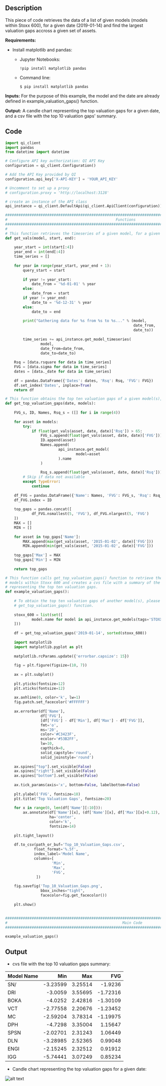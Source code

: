 ## Description

This piece of code retrieves the data of a list of given models (models within Stoxx 600), for a given date (2019-01-14) and find the largest valuation gaps accross a given set of assets. 

**Requirements:** 

* Install matplotlib and pandas:

    * Jupyter Notebooks:
    
        ```  
        !pip install matplotlib pandas
        ```
        
    * Command line:
        
        ```
        $ pip install matplotlib pandas
        ```


**Inputs:** For the purpose of this example, the model and the date are already defined in example_valuation_gaps() function. 
               
**Output:** A candle chart representing the top valuation gaps for a given date, and a csv file with the top 10 valuation gaps' summary. 
               

## Code

```python
import qi_client
import pandas
from datetime import datetime

# Configure API key authorization: QI API Key
configuration = qi_client.Configuration()

# Add the API Key provided by QI
configuration.api_key['X-API-KEY'] = 'YOUR_API_KEY'

# Uncomment to set up a proxy
# configuration.proxy = 'http://localhost:3128'

# create an instance of the API class
api_instance = qi_client.DefaultApi(qi_client.ApiClient(configuration))

################################################################################################################
#                                                 Functions
################################################################################################################
#
# This function retrieves the timeseries of a given model, for a given period of time. 
def get_vals(model, start, end):
    
    year_start = int(start[:4])
    year_end = int(end[:4])
    time_series = []
    
    for year in range(year_start, year_end + 1):
        query_start = start
        
        if year != year_start:
            date_from = '%d-01-01' % year
        else:
            date_from = start
        if year != year_end:
            date_to = '%d-12-31' % year
        else:
            date_to = end
            
        print("Gathering data for %s from %s to %s..." % (model,
                                                          date_from,
                                                          date_to))
        
        time_series += api_instance.get_model_timeseries(
                model,
                date_from=date_from,
                date_to=date_to)
        
    Rsq = [data.rsquare for data in time_series]
    FVG = [data.sigma for data in time_series]
    dates = [data._date for data in time_series]
    
    df = pandas.DataFrame({'Dates': dates, 'Rsq': Rsq, 'FVG': FVG})
    df.set_index('Dates', inplace=True)
    return df

# This function obtains the top ten valuation gaps of a given model(s), on a given date. 
def get_top_valuation_gaps(date, models):
    
    FVG_s, ID, Names, Rsq_s = ([] for i in range(4))
    
    for asset in models:
        try:
            if float(get_vals(asset, date, date)['Rsq']) > 65:
                FVG_s.append(float(get_vals(asset, date, date)['FVG']))
                ID.append(asset)
                Names.append(
                        api_instance.get_model(
                                model=asset
                        ).name
                )
                        
                Rsq_s.append(float(get_vals(asset, date, date)['Rsq']))
        # Skip if data not available
        except TypeError:
            continue
    
    df_FVG = pandas.DataFrame({'Name': Names, 'FVG': FVG_s, 'Rsq': Rsq_s})
    df_FVG.index = ID
    
    top_gaps = pandas.concat([
            df_FVG.nsmallest(5, 'FVG'), df_FVG.nlargest(5, 'FVG')
    ])
    MAX = []
    MIN = []
    
    for asset in top_gaps['Name']:
        MAX.append(max(get_vals(asset, '2015-01-02', date)['FVG']))
        MIN.append(min(get_vals(asset, '2015-01-02', date)['FVG']))
        
    top_gaps['Max'] = MAX
    top_gaps['Min'] = MIN
    
    return top_gaps

# This function calls get_top_valuation_gaps() function to retrieve the top ten valuation gaps of all the 
# models within Stoxx 600 and creates a cvs file with a summary of the values obtained, and a candle chart
# representing the top ten valuation gaps. 
def example_valuation_gaps():
    
    # To obtain the top ten valuation gaps of another model(s), please modify the input of 
    # get_top_valuation_gaps() function. 
    
    stoxx_600 = list(set([
            model.name for model in api_instance.get_models(tags='STOXX Europe 600')
    ]))
    
    df = get_top_valuation_gaps('2019-01-14', sorted(stoxx_600))
    
    import matplotlib
    import matplotlib.pyplot as plt
    
    matplotlib.rcParams.update({'errorbar.capsize': 15})
    
    fig = plt.figure(figsize=(10, 7))
    
    ax = plt.subplot()
    
    plt.yticks(fontsize=12)
    plt.xticks(fontsize=12)
    
    ax.axhline(0, color='k', lw=1)
    fig.patch.set_facecolor('#FFFFFF')
    
    ax.errorbar(df['Name'], 
                df['FVG'],
                [df['FVG'] - df['Min'], df['Max'] - df['FVG']],
                fmt='o',
                ms='20',
                color='#C3423F',
                ecolor='#53B2FF',
                lw=10, 
                capthick=8,
                solid_capstyle='round',
                solid_joinstyle='round')
    
    ax.spines["top"].set_visible(False)
    ax.spines["right"].set_visible(False)
    ax.spines["bottom"].set_visible(False)
    
    ax.tick_params(axis='x', bottom=False, labelbottom=False)
    
    plt.ylabel('FVG', fontsize=18)
    plt.title('Top Valuation Gaps', fontsize=20)
    
    for x in range(0, len(df['Name'][:10])):
        ax.annotate(df['Name'][x], (df['Name'][x], df['Max'][x]+0.12),
                    ha='center',
                    color='k',
                    fontsize=14)
        
    plt.tight_layout()
    
    df.to_csv(path_or_buf='Top_10_Valuation_Gaps.csv',
             float_format='%.5f',
             index_label='Model Name',
             columns=[
                     'Min',
                     'Max',
                     'FVG',
              ])
    
    fig.savefig('Top_10_Valuation_Gaps.png',
                bbox_inches="tight",
                facecolor=fig.get_facecolor())
    
    plt.show()
        
    
################################################################################################################
#                                                    Main Code
################################################################################################################

example_valuation_gaps()
```

## Output

* cvs file with the top 10 valuation gaps summary: 

| Model Name 	| Min	      | Max	        | FVG     |
| ----------- | ---------:| -----------:| -------:|
| SN/	        |-3.23599	  |3.25514	    |-1.9236  |
| DRI       	|-3.0059	  |3.55695	    |-1.72316 |
| BOKA	      |-4.0252	  |2.42816	    |-1.30109 |
| VCT	        |-2.77558	  |2.20676	    |-1.23452 |
| MC	        |-2.59204	  |3.78314	    |-1.19975 |
| DPH	        |-4.7298	  |3.35004	    |1.15647  |
| SPSN	      |-2.02701	  |2.31243	    |1.06449  |
| DLN	        |-3.28985	  |2.52365	    |0.99048  |
| ENGI	      |-2.15245	  |2.32512	    |0.91912  |
| IGG	        |-5.74441	  |3.07249	    |0.85234  |

* Candle chart representing the top valuation gaps for a given date:

![alt text](https://github.com/Quant-Insight/API_Starter_Kit/blob/master/Graphic_Examples/img/Top_10_Valuation_Gaps.png "Top 10 Valuation Gaps")

